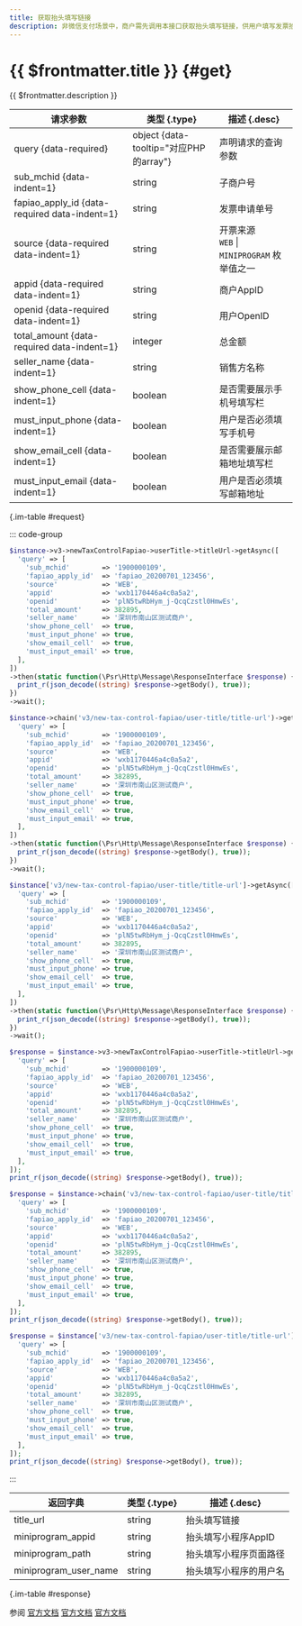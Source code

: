 ```yaml
---
title: 获取抬头填写链接
description: 非微信支付场景中，商户需先调用本接口获取抬头填写链接，供用户填写发票抬头。当用户提交抬头信息后，微信支付会根据商户配置的回调地址进行回调通知。 注意：获取到的抬头填写链接有30分钟的有效期，若在用户填写发票抬头之前链接过期，商户需要重新获取（此时无需更换发票申请单号）
---
```


# {{ $frontmatter.title }} {#get}

{{ $frontmatter.description }}

| 请求参数 | 类型 {.type} | 描述 {.desc}
| --- | --- | ---
| query {data-required} | object {data-tooltip="对应PHP的array"} | 声明请求的查询参数
| sub_mchid {data-indent=1} | string | 子商户号
| fapiao_apply_id {data-required data-indent=1} | string | 发票申请单号
| source {data-required data-indent=1} | string | 开票来源<br/>`WEB` \| `MINIPROGRAM` 枚举值之一
| appid {data-required data-indent=1} | string | 商户AppID
| openid {data-required data-indent=1} | string | 用户OpenID
| total_amount {data-required data-indent=1} | integer | 总金额
| seller_name {data-indent=1} | string | 销售方名称
| show_phone_cell {data-indent=1} | boolean | 是否需要展示手机号填写栏
| must_input_phone {data-indent=1} | boolean | 用户是否必须填写手机号
| show_email_cell {data-indent=1} | boolean | 是否需要展示邮箱地址填写栏
| must_input_email {data-indent=1} | boolean | 用户是否必须填写邮箱地址

{.im-table #request}

::: code-group

```php [异步纯链式]
$instance->v3->newTaxControlFapiao->userTitle->titleUrl->getAsync([
  'query' => [
    'sub_mchid'        => '1900000109',
    'fapiao_apply_id'  => 'fapiao_20200701_123456',
    'source'           => 'WEB',
    'appid'            => 'wxb1170446a4c0a5a2',
    'openid'           => 'plN5twRbHym_j-QcqCzstl0HmwEs',
    'total_amount'     => 382895,
    'seller_name'      => '深圳市南山区测试商户',
    'show_phone_cell'  => true,
    'must_input_phone' => true,
    'show_email_cell'  => true,
    'must_input_email' => true,
  ],
])
->then(static function(\Psr\Http\Message\ResponseInterface $response) {
  print_r(json_decode((string) $response->getBody(), true));
})
->wait();
```

```php [异步声明式]
$instance->chain('v3/new-tax-control-fapiao/user-title/title-url')->getAsync([
  'query' => [
    'sub_mchid'        => '1900000109',
    'fapiao_apply_id'  => 'fapiao_20200701_123456',
    'source'           => 'WEB',
    'appid'            => 'wxb1170446a4c0a5a2',
    'openid'           => 'plN5twRbHym_j-QcqCzstl0HmwEs',
    'total_amount'     => 382895,
    'seller_name'      => '深圳市南山区测试商户',
    'show_phone_cell'  => true,
    'must_input_phone' => true,
    'show_email_cell'  => true,
    'must_input_email' => true,
  ],
])
->then(static function(\Psr\Http\Message\ResponseInterface $response) {
  print_r(json_decode((string) $response->getBody(), true));
})
->wait();
```

```php [异步属性式]
$instance['v3/new-tax-control-fapiao/user-title/title-url']->getAsync([
  'query' => [
    'sub_mchid'        => '1900000109',
    'fapiao_apply_id'  => 'fapiao_20200701_123456',
    'source'           => 'WEB',
    'appid'            => 'wxb1170446a4c0a5a2',
    'openid'           => 'plN5twRbHym_j-QcqCzstl0HmwEs',
    'total_amount'     => 382895,
    'seller_name'      => '深圳市南山区测试商户',
    'show_phone_cell'  => true,
    'must_input_phone' => true,
    'show_email_cell'  => true,
    'must_input_email' => true,
  ],
])
->then(static function(\Psr\Http\Message\ResponseInterface $response) {
  print_r(json_decode((string) $response->getBody(), true));
})
->wait();
```

```php [同步纯链式]
$response = $instance->v3->newTaxControlFapiao->userTitle->titleUrl->get([
  'query' => [
    'sub_mchid'        => '1900000109',
    'fapiao_apply_id'  => 'fapiao_20200701_123456',
    'source'           => 'WEB',
    'appid'            => 'wxb1170446a4c0a5a2',
    'openid'           => 'plN5twRbHym_j-QcqCzstl0HmwEs',
    'total_amount'     => 382895,
    'seller_name'      => '深圳市南山区测试商户',
    'show_phone_cell'  => true,
    'must_input_phone' => true,
    'show_email_cell'  => true,
    'must_input_email' => true,
  ],
]);
print_r(json_decode((string) $response->getBody(), true));
```

```php [同步声明式]
$response = $instance->chain('v3/new-tax-control-fapiao/user-title/title-url')->get([
  'query' => [
    'sub_mchid'        => '1900000109',
    'fapiao_apply_id'  => 'fapiao_20200701_123456',
    'source'           => 'WEB',
    'appid'            => 'wxb1170446a4c0a5a2',
    'openid'           => 'plN5twRbHym_j-QcqCzstl0HmwEs',
    'total_amount'     => 382895,
    'seller_name'      => '深圳市南山区测试商户',
    'show_phone_cell'  => true,
    'must_input_phone' => true,
    'show_email_cell'  => true,
    'must_input_email' => true,
  ],
]);
print_r(json_decode((string) $response->getBody(), true));
```

```php [同步属性式]
$response = $instance['v3/new-tax-control-fapiao/user-title/title-url']->get([
  'query' => [
    'sub_mchid'        => '1900000109',
    'fapiao_apply_id'  => 'fapiao_20200701_123456',
    'source'           => 'WEB',
    'appid'            => 'wxb1170446a4c0a5a2',
    'openid'           => 'plN5twRbHym_j-QcqCzstl0HmwEs',
    'total_amount'     => 382895,
    'seller_name'      => '深圳市南山区测试商户',
    'show_phone_cell'  => true,
    'must_input_phone' => true,
    'show_email_cell'  => true,
    'must_input_email' => true,
  ],
]);
print_r(json_decode((string) $response->getBody(), true));
```

:::

| 返回字典 | 类型 {.type} | 描述 {.desc}
| --- | --- | ---
| title_url | string | 抬头填写链接
| miniprogram_appid | string | 抬头填写小程序AppID
| miniprogram_path | string | 抬头填写小程序页面路径
| miniprogram_user_name | string | 抬头填写小程序的用户名

{.im-table #response}

参阅 [官方文档](https://pay.weixin.qq.com/doc/v3/merchant/4012538106) [官方文档](https://pay.weixin.qq.com/doc/v3/partner/4012474040) [官方文档](https://pay.weixin.qq.com/doc/v3/partner/4015770776)
